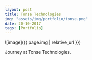 ```yaml
---
layout: post
title: Tonse Technologies
img: "assets/img/portfolio/tonse.png"
date: 20-10-2017
tags: [Portfolio]
---
```


![image]({{ page.img | relative_url }})

Journey at Tonse Technologies.
